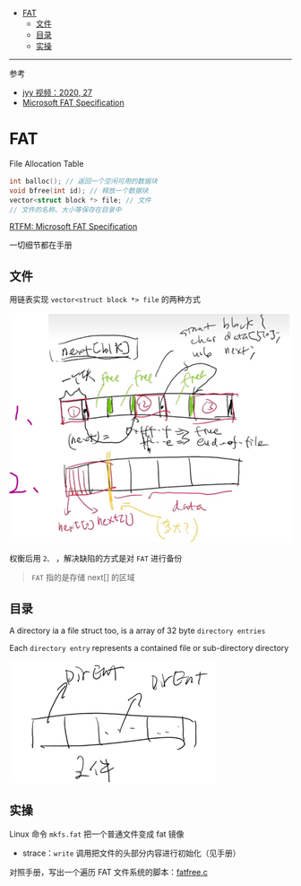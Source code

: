 - [FAT](#fat)
  - [文件](#文件)
  - [目录](#目录)
  - [实操](#实操)

---

参考

- [jyy 视频：2020, 27](https://www.bilibili.com/video/BV1oZ4y1t7ce/?spm_id_from=333.788&vd_source=454e9c56dd1d2d25131e921b939a8d39)
- [Microsoft FAT Specification ](https://jyywiki.cn/pages/OS/manuals/MSFAT-spec.pdf)

# FAT

File Allocation Table

```c
int balloc(); // 返回一个空闲可用的数据块
void bfree(int id); // 释放一个数据块
vector<struct block *> file; // 文件
// 文件的名称、大小等保存在目录中
```

[RTFM: Microsoft FAT Specification ](https://jyywiki.cn/pages/OS/manuals/MSFAT-spec.pdf)

一切细节都在手册

## 文件

用链表实现 `vector<struct block *> file` 的两种方式

![](image/2023-10-25-17-35-37.png)

权衡后用 `2、` ，解决缺陷的方式是对 `FAT` 进行备份

> `FAT` 指的是存储 next[] 的区域

## 目录

A directory ia a file struct too, is a array of 32 byte `directory entries`

Each `directory entry` represents a contained file or sub-directory directory

![](image/2023-10-25-18-02-31.png)

## 实操

Linux 命令 `mkfs.fat` 把一个普通文件变成 fat 镜像

- strace：`write` 调用把文件的头部分内容进行初始化（见手册）

对照手册，写出一个遍历 FAT 文件系统的脚本：[fatfree.c](https://jyywiki.cn/pages/OS/2022/demos/fatree.c)